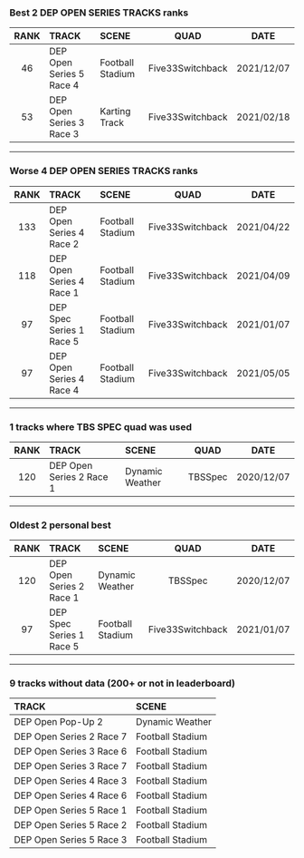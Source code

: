 ### Best 2 DEP OPEN SERIES TRACKS ranks
|RANK|TRACK|SCENE|QUAD|DATE|
|:---:|:---|:---|:---:|:---:|
|46|DEP Open Series 5 Race 4|Football Stadium|Five33Switchback|2021/12/07|
|53|DEP Open Series 3 Race 3|Karting Track|Five33Switchback|2021/02/18|
---
### Worse 4 DEP OPEN SERIES TRACKS ranks
|RANK|TRACK|SCENE|QUAD|DATE|
|:---:|:---|:---|:---:|:---:|
|133|DEP Open Series 4 Race 2|Football Stadium|Five33Switchback|2021/04/22|
|118|DEP Open Series 4 Race 1|Football Stadium|Five33Switchback|2021/04/09|
|97|DEP Spec Series 1 Race 5|Football Stadium|Five33Switchback|2021/01/07|
|97|DEP Open Series 4 Race 4|Football Stadium|Five33Switchback|2021/05/05|
---
### 1 tracks where TBS SPEC quad was used
|RANK|TRACK|SCENE|QUAD|DATE|
|:---:|:---|:---|:---:|:---:|
|120|DEP Open Series 2 Race 1|Dynamic Weather|TBSSpec|2020/12/07|
---
### Oldest 2 personal best
|RANK|TRACK|SCENE|QUAD|DATE|
|:---:|:---|:---|:---:|:---:|
|120|DEP Open Series 2 Race 1|Dynamic Weather|TBSSpec|2020/12/07|
|97|DEP Spec Series 1 Race 5|Football Stadium|Five33Switchback|2021/01/07|
---
### 9 tracks without data (200+ or not in leaderboard)
|TRACK|SCENE|
|:---|:---|
|DEP Open Pop-Up 2|Dynamic Weather|
|DEP Open Series 2 Race 7|Football Stadium|
|DEP Open Series 3 Race 6|Football Stadium|
|DEP Open Series 3 Race 7|Football Stadium|
|DEP Open Series 4 Race 3|Football Stadium|
|DEP Open Series 4 Race 6|Football Stadium|
|DEP Open Series 5 Race 1|Football Stadium|
|DEP Open Series 5 Race 2|Football Stadium|
|DEP Open Series 5 Race 3|Football Stadium|
